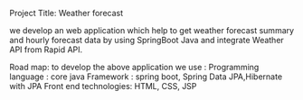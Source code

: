Project Title: Weather forecast

we develop an web application which help to get weather forecast summary and hourly forecast data by using SpringBoot Java and integrate Weather API from Rapid API.

Road map: to develop the above application we use :
Programming language : core java
Framework : spring boot, Spring Data JPA,Hibernate with JPA
Front end technologies: HTML, CSS, JSP
